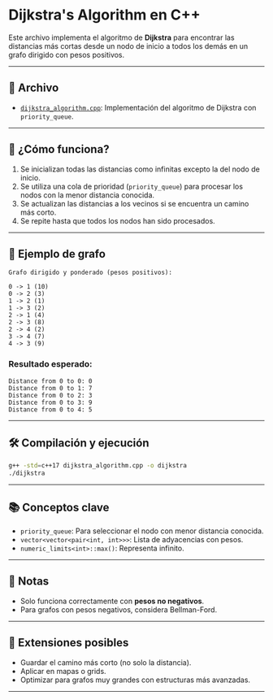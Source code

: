 # Dijkstra's Algorithm en C++

Este archivo implementa el algoritmo de **Dijkstra** para encontrar las distancias más cortas desde un nodo de inicio a todos los demás en un grafo dirigido con pesos positivos.

---

## 📁 Archivo

- [`dijkstra_algorithm.cpp`](./dijkstra_algorithm.cpp): Implementación del algoritmo de Dijkstra con `priority_queue`.

---

## 🧠 ¿Cómo funciona?

1. Se inicializan todas las distancias como infinitas excepto la del nodo de inicio.
2. Se utiliza una cola de prioridad (`priority_queue`) para procesar los nodos con la menor distancia conocida.
3. Se actualizan las distancias a los vecinos si se encuentra un camino más corto.
4. Se repite hasta que todos los nodos han sido procesados.

---

## 🧪 Ejemplo de grafo

```plaintext
Grafo dirigido y ponderado (pesos positivos):

0 -> 1 (10)
0 -> 2 (3)
1 -> 2 (1)
1 -> 3 (2)
2 -> 1 (4)
2 -> 3 (8)
2 -> 4 (2)
3 -> 4 (7)
4 -> 3 (9)
```

### Resultado esperado:
```plaintext
Distance from 0 to 0: 0
Distance from 0 to 1: 7
Distance from 0 to 2: 3
Distance from 0 to 3: 9
Distance from 0 to 4: 5
```

---

## 🛠️ Compilación y ejecución

```bash
g++ -std=c++17 dijkstra_algorithm.cpp -o dijkstra
./dijkstra
```

---

## 📚 Conceptos clave

- `priority_queue`: Para seleccionar el nodo con menor distancia conocida.
- `vector<vector<pair<int, int>>>`: Lista de adyacencias con pesos.
- `numeric_limits<int>::max()`: Representa infinito.

---

## 📝 Notas

- Solo funciona correctamente con **pesos no negativos**.
- Para grafos con pesos negativos, considera Bellman-Ford.

---

## 🧩 Extensiones posibles

- Guardar el camino más corto (no solo la distancia).
- Aplicar en mapas o grids.
- Optimizar para grafos muy grandes con estructuras más avanzadas.

---

